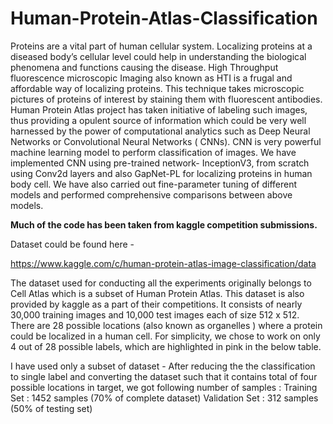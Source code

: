 # Human-Protein-Atlas-Classification


Proteins are a vital part of human cellular system. Localizing proteins at a diseased body’s cellular level could help in understanding the biological phenomena and functions causing the disease. High Throughput fluorescence microscopic Imaging also known as HTI is a frugal and affordable way of localizing proteins. This technique takes microscopic pictures of proteins of interest by staining them with fluorescent antibodies. Human Protein Atlas project has taken initiative of labeling such images, thus providing a opulent source of information which could be very well harnessed by the power of computational analytics such as Deep Neural Networks or Convolutional Neural Networks ( CNNs). CNN is very powerful machine learning model to perform classification of images. We have implemented CNN using pre-trained network- InceptionV3, from scratch using Conv2d layers and also GapNet-PL for localizing proteins in human body cell. We have also carried out fine-parameter tuning of different models and performed comprehensive comparisons between above models. 



**Much of the code has been taken from kaggle competition submissions.**

Dataset could be found here - 

https://www.kaggle.com/c/human-protein-atlas-image-classification/data


The dataset used for conducting all the experiments originally belongs to Cell Atlas which is a subset of  Human Protein Atlas. This dataset is also provided by kaggle as a part of their competitions. It consists of nearly 30,000 training images and 10,000 test images each of size 512 x 512. There are 28 possible locations (also known as organelles ) where a protein could be localized in a human cell. For simplicity, we chose to work on only 4 out of 28 possible labels, which are highlighted in pink in the below table. 


I have used only a subset of dataset - 
After reducing the the classification to single label and converting the dataset such that it contains total of four possible locations in target, we got following number of samples : 
Training Set : 1452 samples (70% of complete dataset)
Validation Set : 312 samples (50% of testing set)


